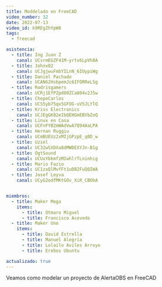 ```yaml
---
title: Moddelado en FreeCAD
video_number: 32
date: 2022-07-13
video_id: k9REgZhYpW0
tags:
  - freecad

asistencia:
  - title: Ing Juan Z
    canal: UCsrmEGZF41M-yrtv6LpVh8A
  - title: Johnx02
    canal: UCJgjwuFmbYILnN_6IUypiWg
  - title: Daniel Pachado
    canal: UCAN62HsbpemJc6IFORReLSg
  - title: Rodrisgamers
    canal: UCRj1EfPZpd80ZCa804v2J5w
  - title: ChepeCarlos
    canal: UCS5yb75qx5GFOG-uV5JLYlQ
  - title: Kriss Electronics
    canal: UCJEgGK82eIbQEHGmEBYbZoQ
  - title: Linux en Casa
    canal: UCFnFYB2mWAdVwA7Q94AaLPA
  - title: Hernan Ruggiu
    canal: UCmBUEUz2xMIjGPzpE_q0D_w
  - title: Uziel
    canal: UC32wSXDXa8dMWDEXYJn-B1g
  - title: OgtSound
    canal: UCUxYbkmfzMIwhlrTLninhig
  - title: Mario Fazio
    canal: UC1zxQlMvfFt1uDB2FuQQIWA
  - title: Josef Leyva
    canal: UCyG2odfMKtGOv_XiR_CBObA


miembros:
  - title: Maker Mega
    items:
      - title: Otmaro Miguel
      - title: Francisco Acevedo
  - title: Maker Uno
    items:
      - title: David Estrella
      - title: Manuel Alegría
      - title: Lolailo Aviles Arroyo
      - title: Erebos Ubuntu

actualizado: true
---
```


Veamos como modelar un proyecto de AlertaOBS en FreeCAD
